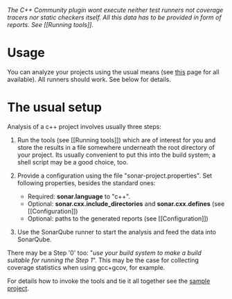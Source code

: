 _The C++ Community plugin wont execute neither test runners not coverage tracers nor static checkers itself. All this data has to be provided in form of reports. See [[Running tools]]._

# Usage

You can analyze your projects using the usual means (see [this](http://docs.codehaus.org/display/SONAR/Installing+and+Configuring+Sonar+Runner) page for all available). All runners should work. See below for details.

# The usual setup

Analysis of a c++ project involves usually three steps:

1. Run the tools (see [[Running tools]]) which are of interest for you and store the results in a file somewhere underneath the root directory of your project. Its usually convenient to put this into the build system; a shell script may be a good choice, too.

2. Provide a configuration using the file "sonar-project.properties". Set following properties, besides the standard ones:

   - Required: **sonar.language** to "c++".
   - Optional: **sonar.cxx.include_directories** and **sonar.cxx.defines** (see [[Configuration]])
   - Optional: paths to the generated reports (see [[Configuration]])

3. Use the SonarQube runner to start the analysis and feed the data into SonarQube.

There may be a Step '0' too: "_use your build system to make a build suitable for running the Step 1_". This may be the case for collecting coverage statistics when using gcc+gcov, for example.

For details how to invoke the tools and tie it all together see the [sample project](https://github.com/wenns/sonar-cxx/tree/master/sonar-cxx-plugin/src/samples/SampleProject2).

